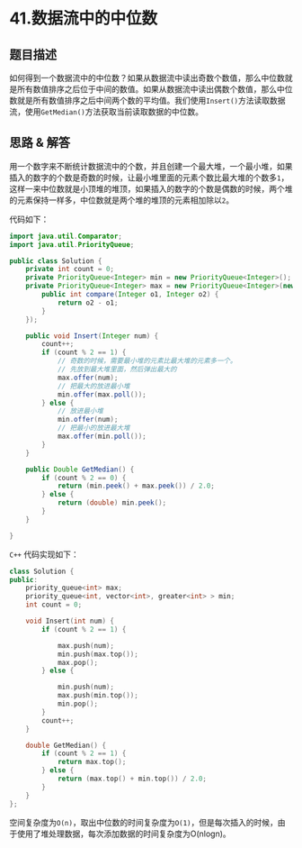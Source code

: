 # 41.数据流中的中位数

## 题目描述
如何得到一个数据流中的中位数？如果从数据流中读出奇数个数值，那么中位数就是所有数值排序之后位于中间的数值。如果从数据流中读出偶数个数值，那么中位数就是所有数值排序之后中间两个数的平均值。我们使用`Insert()`方法读取数据流，使用`GetMedian()`方法获取当前读取数据的中位数。

## 思路 & 解答
用一个数字来不断统计数据流中的个数，并且创建一个最大堆，一个最小堆，如果插入的数字的个数是奇数的时候，让最小堆里面的元素个数比最大堆的个数多`1`，这样一来中位数就是小顶堆的堆顶，如果插入的数字的个数是偶数的时候，两个堆的元素保持一样多，中位数就是两个堆的堆顶的元素相加除以`2`。

代码如下：
```java
import java.util.Comparator;
import java.util.PriorityQueue;

public class Solution {
    private int count = 0;
    private PriorityQueue<Integer> min = new PriorityQueue<Integer>();
    private PriorityQueue<Integer> max = new PriorityQueue<Integer>(new Comparator<Integer>() {
        public int compare(Integer o1, Integer o2) {
            return o2 - o1;
        }
    });

    public void Insert(Integer num) {
        count++;
        if (count % 2 == 1) {
            // 奇数的时候，需要最小堆的元素比最大堆的元素多一个。
            // 先放到最大堆里面，然后弹出最大的
            max.offer(num);
            // 把最大的放进最小堆
            min.offer(max.poll());
        } else {
            // 放进最小堆
            min.offer(num);
            // 把最小的放进最大堆
            max.offer(min.poll());
        }
    }

    public Double GetMedian() {
        if (count % 2 == 0) {
            return (min.peek() + max.peek()) / 2.0;
        } else {
            return (double) min.peek();
        }
    }

}
```


`C++` 代码实现如下：

```C++
class Solution {
public:
    priority_queue<int> max;
    priority_queue<int, vector<int>, greater<int> > min;
    int count = 0;

    void Insert(int num) {
        if (count % 2 == 1) {

            max.push(num);
            min.push(max.top());
            max.pop();
        } else {

            min.push(num);
            max.push(min.top());
            min.pop();
        }
        count++;
    }

    double GetMedian() {
        if (count % 2 == 1) {
            return max.top();
        } else {
            return (max.top() + min.top()) / 2.0;
        }
    }
};
```

空间复杂度为`O(n)`，取出中位数的时间复杂度为`O(1)`，但是每次插入的时候，由于使用了堆处理数据，每次添加数据的时间复杂度为O(nlogn)。


